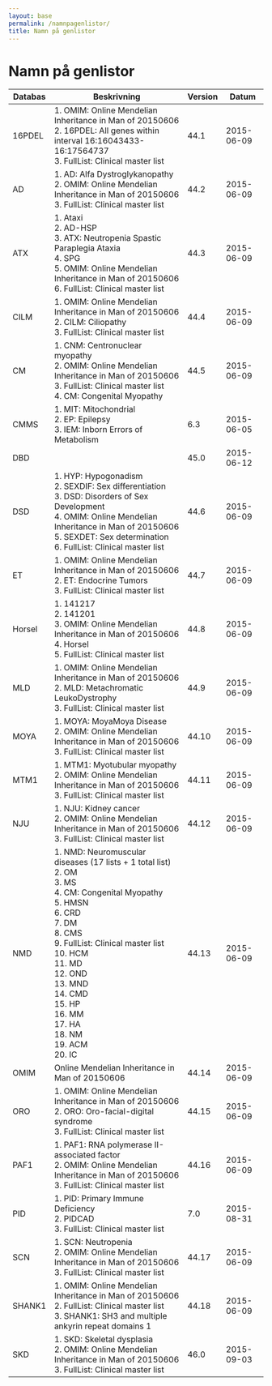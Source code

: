```yaml
---
layout: base
permalink: /namnpagenlistor/
title: Namn på genlistor
---
```


# Namn på genlistor

|Databas|Beskrivning|Version|Datum|
|---|---|---|---|
|16PDEL|1. OMIM: Online Mendelian Inheritance in Man of 20150606<br />2. 16PDEL: All genes within interval 16:16043433-16:17564737<br />3. FullList: Clinical master list<br />|44.1|2015-06-09|
|AD|1. AD: Alfa Dystroglykanopathy<br />2. OMIM: Online Mendelian Inheritance in Man of 20150606<br />3. FullList: Clinical master list<br />|44.2|2015-06-09|
|ATX|1. Ataxi<br />2. AD-HSP<br />3. ATX: Neutropenia Spastic Paraplegia Ataxia<br />4. SPG<br />5. OMIM: Online Mendelian Inheritance in Man of 20150606<br />6. FullList: Clinical master list<br />|44.3|2015-06-09|
|CILM|1. OMIM: Online Mendelian Inheritance in Man of 20150606<br />2. CILM: Ciliopathy<br />3. FullList: Clinical master list<br />|44.4|2015-06-09|
|CM|1. CNM: Centronuclear myopathy<br />2. OMIM: Online Mendelian Inheritance in Man of 20150606<br />3. FullList: Clinical master list<br />4. CM: Congenital Myopathy<br />|44.5|2015-06-09|
|CMMS|1. MIT: Mitochondrial<br />2. EP: Epilepsy<br />3. IEM: Inborn Errors of Metabolism<br />|6.3|2015-06-05|
|DBD||45.0|2015-06-12|
|DSD|1. HYP: Hypogonadism<br />2. SEXDIF: Sex differentiation<br />3. DSD: Disorders of Sex Development<br />4. OMIM: Online Mendelian Inheritance in Man of 20150606<br />5. SEXDET: Sex determination<br />6. FullList: Clinical master list<br />|44.6|2015-06-09|
|ET|1. OMIM: Online Mendelian Inheritance in Man of 20150606<br />2. ET: Endocrine Tumors<br />3. FullList: Clinical master list<br />|44.7|2015-06-09|
|Horsel|1. 141217<br />2. 141201<br />3. OMIM: Online Mendelian Inheritance in Man of 20150606<br />4. Horsel<br />5. FullList: Clinical master list<br />|44.8|2015-06-09|
|MLD|1. OMIM: Online Mendelian Inheritance in Man of 20150606<br />2. MLD: Metachromatic LeukoDystrophy<br />3. FullList: Clinical master list<br />|44.9|2015-06-09|
|MOYA|1. MOYA: MoyaMoya Disease<br />2. OMIM: Online Mendelian Inheritance in Man of 20150606<br />3. FullList: Clinical master list<br />|44.10|2015-06-09|
|MTM1|1. MTM1: Myotubular myopathy<br />2. OMIM: Online Mendelian Inheritance in Man of 20150606<br />3. FullList: Clinical master list<br />|44.11|2015-06-09|
|NJU|1. NJU: Kidney cancer<br />2. OMIM: Online Mendelian Inheritance in Man of 20150606<br />3. FullList: Clinical master list<br />|44.12|2015-06-09|
|NMD|1. NMD: Neuromuscular diseases (17 lists + 1 total list)<br />2. OM<br />3. MS<br />4. CM: Congenital Myopathy<br />5. HMSN<br />6. CRD<br />7. DM<br />8. CMS<br />9. FullList: Clinical master list<br />10. HCM<br />11. MD<br />12. OND<br />13. MND<br />14. CMD<br />15. HP<br />16. MM<br />17. HA<br />18. NM<br />19. ACM<br />20. IC<br />|44.13|2015-06-09|
|OMIM|Online Mendelian Inheritance in Man of 20150606|44.14|2015-06-09|
|ORO|1. OMIM: Online Mendelian Inheritance in Man of 20150606<br />2. ORO: Oro-facial-digital syndrome<br />3. FullList: Clinical master list<br />|44.15|2015-06-09|
|PAF1|1. PAF1: RNA polymerase II-associated factor<br />2. OMIM: Online Mendelian Inheritance in Man of 20150606<br />3. FullList: Clinical master list<br />|44.16|2015-06-09|
|PID|1. PID: Primary Immune Deficiency<br />2. PIDCAD<br />3. FullList: Clinical master list<br />|7.0|2015-08-31|
|SCN|1. SCN: Neutropenia<br />2. OMIM: Online Mendelian Inheritance in Man of 20150606<br />3. FullList: Clinical master list<br />|44.17|2015-06-09|
|SHANK1|1. OMIM: Online Mendelian Inheritance in Man of 20150606<br />2. FullList: Clinical master list<br />3. SHANK1: SH3 and multiple ankyrin repeat domains 1<br />|44.18|2015-06-09|
|SKD|1. SKD: Skeletal dysplasia<br />2. OMIM: Online Mendelian Inheritance in Man of 20150606<br />3. FullList: Clinical master list<br />|46.0|2015-09-03|
